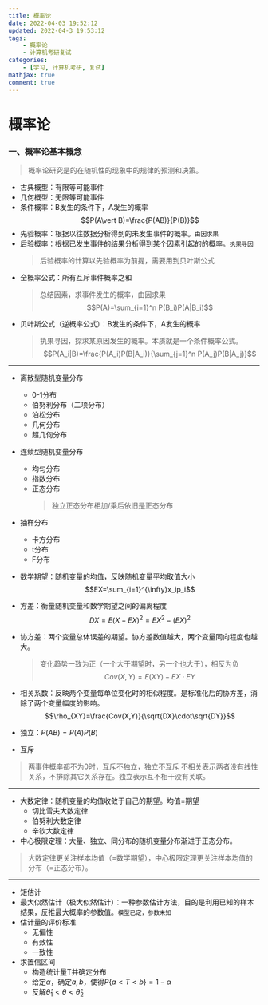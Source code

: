 ```yaml
---
title: 概率论
date: 2022-04-03 19:52:12
updated: 2022-04-3 19:53:12
tags:
    - 概率论
    - 计算机考研复试
categories:
    - [学习, 计算机考研, 复试]
mathjax: true
comment: true
---
```

# 概率论
### 一、概率论基本概念
> 概率论研究是的在随机性的现象中的规律的预测和决策。
* 古典概型：有限等可能事件
* 几何概型：无限等可能事件
* 条件概率：B发生的条件下，A发生的概率
$$P(A\vert B)=\frac{P(AB)}{P(B)}$$
* 先验概率：根据以往数据分析得到的未发生事件的概率。`由因求果`
* 后验概率：根据已发生事件的结果分析得到某个因素引起的的概率。`执果寻因`
    > 后验概率的计算以先验概率为前提，需要用到贝叶斯公式
* 全概率公式：所有互斥事件概率之和
    > 总结因素，求事件发生的概率，由因求果
$$P(A)=\sum_{i=1}^n P(B_i)P(A|B_i)$$
* 贝叶斯公式（逆概率公式）：B发生的条件下，A发生的概率
    > 执果寻因，探求某原因发生的概率。本质就是一个条件概率公式。
$$P(A_i|B)=\frac{P(A_i)P(B|A_i)}{\sum_{j=1}^n P(A_j)P(B|A_j)}$$

---
* 离散型随机变量分布
    * 0-1分布
    * 伯努利分布（二项分布）
    * 泊松分布
    * 几何分布
    * 超几何分布
* 连续型随机变量分布
    * 均匀分布
    * 指数分布
    * 正态分布
        > 独立正态分布相加/乘后依旧是正态分布
* 抽样分布
    * 卡方分布
    * t分布
    * F分布

* 数学期望：随机变量的均值，反映随机变量平均取值大小
$$EX=\sum_{i=1}^{\infty}x_ip_i$$
* 方差：衡量随机变量和数学期望之间的偏离程度
$$DX=E(X-EX)^2=EX^2-(EX)^2$$
* 协方差：两个变量总体误差的期望。协方差数值越大，两个变量同向程度也越大。
    > 变化趋势一致为正（一个大于期望时，另一个也大于），相反为负
$$Cov(X,Y)=E(XY)-EX\cdot EY$$
* 相关系数：反映两个变量每单位变化时的相似程度。是标准化后的协方差，消除了两个变量幅度的影响。
$$\rho_{XY}=\frac{Cov(X,Y)}{\sqrt{DX}\cdot\sqrt{DY}}$$
* 独立：$P(AB)=P(A)P(B)$
* 互斥
> 两事件概率都不为0时，互斥不独立，独立不互斥
> 不相关表示两者没有线性关系，不排除其它关系存在。独立表示互不相干没有关联。

---
* 大数定律：随机变量的均值收敛于自己的期望。均值=期望
    * 切比雪夫大数定律
    * 伯努利大数定律
    * 辛钦大数定律
* 中心极限定理：大量、独立、同分布的随机变量分布渐进于正态分布。
> 大数定律更关注样本均值（=数学期望），中心极限定理更关注样本均值的分布（=正态分布）。

---
* 矩估计
* 最大似然估计（极大似然估计）：一种参数估计方法，目的是利用已知的样本结果，反推最大概率的参数值。`模型已定，参数未知`
* 估计量的评价标准
    * 无偏性
    * 有效性
    * 一致性
* 求置信区间
    * 构造统计量T并确定分布
    * 给定$\alpha$，确定$a,b$，使得$P\{a<T<b\}=1-\alpha$
    * 反解$\hat\theta_1<\theta<\hat\theta_2$



